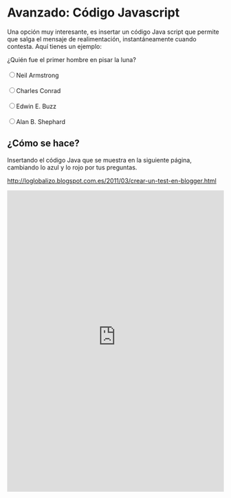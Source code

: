 
# Avanzado: Código Javascript

Una opción muy interesante, es insertar un código Java script que permite que salga el mensaje de realimentación, instantáneamente cuando contesta. Aquí tienes un ejemplo:

<div gt=""><span>¿Quién fue el primer hombre en pisar la luna?</span></div>
<div><br /> <input name="b1" onclick="alert('Correcto');b1.checked;" type="radio" />Neil Armstrong<br /> <br /> <input name="b2" onclick="alert('Incorrecto');b2.checked;" type="radio" />Charles Conrad<br /> <br /> <input name="b3" onclick="alert('Cerca pero incorrecto');b3.checked;" type="radio" />Edwin E. Buzz<br /> <br /> <input name="b4" onclick="alert('Inténtalo de nuevo');b4.checked;" type="radio" />Alan B. Shephard</div>

## ¿Cómo se hace?

Insertando el código Java que se muestra en la siguiente página, cambiando lo azul y lo rojo por tus preguntas.

http://loglobalizo.blogspot.com.es/2011/03/crear-un-test-en-blogger.html

<iframe src="http://loglobalizo.blogspot.com.es/2011/03/crear-un-test-en-blogger.html" frameborder="0" width="100%" height="700" allowfullscreen="true" mozallowfullscreen="true" webkitallowfullscreen="true"></iframe>